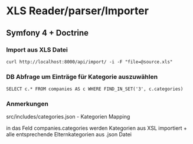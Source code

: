 # XLS Reader/parser/Importer

## Symfony 4 + Doctrine

### Import aus XLS Datei

```
curl http://localhost:8000/api/import/ -i -F "file=@source.xls"
```

### DB Abfrage um Einträge für Kategorie auszuwählen

```
SELECT c.* FROM companies AS c WHERE FIND_IN_SET('3', c.categories)
```

### Anmerkungen
src/includes/categories.json - Kategorien Mapping

in das Feld companies.categories werden Kategorien aus XSL importiert + alle entsprechende Elternkategorien aus .json Datei
